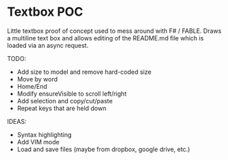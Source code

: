 # Textbox POC

Little textbox proof of concept used to mess around with F# / FABLE.  Draws a multiline text box and allows editing of the README.md file which is loaded via an async request.

TODO:
* Add size to model and remove hard-coded size
* Move by word
* Home/End
* Modify ensureVisible to scroll left/right
* Add selection and copy/cut/paste
* Repeat keys that are held down

IDEAS:
* Syntax highlighting
* Add VIM mode
* Load and save files (maybe from dropbox, google drive, etc.)
